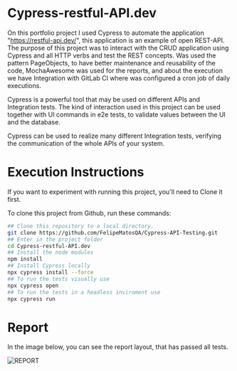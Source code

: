 # Cypress-restful-API.dev

On this portfolio project I used Cypress to automate the application "https://restful-api.dev/", this application is an example of open REST-API. 
The purpose of this project was to interact with the CRUD application using Cypress and all HTTP verbs and test the REST concepts.
Was used the pattern PageObjects, to have better maintenance and reusability of the code, MochaAwesome was used for the reports, and about the execution we have Integration with GitLab CI where was configured a cron job of daily executions.

Cypress is a powerful tool that may be used on different APIs and Integration tests. The kind of interaction used in this project can be used together with UI commands in e2e tests, to validate values between the UI and the database.

Cypress can be used to realize many different Integration tests, verifying the communication of the whole APIs of your system. 

# Execution Instructions

If you want to experiment with running this project, you'll need to Clone it first.

To clone this project from Github, run these commands:

```bash
## Clone this repository to a local directory.
git clone https://github.com/FelipeMatosQA/Cypress-API-Testing.git
## Enter in the project folder
cd Cypress-restful-API.dev
## Install the node modules
npm install
## Install Cypress locally
npx cypress install --force
## To run the tests visually use
npx cypress open
## To run the tests in a headless inviroment use
npx cypress run
```
# Report

 In the image below, you can see the report layout, that has passed all tests.
 
![REPORT](https://github.com/FelipeMatosQA/Cypress-restful-API.dev/assets/121990373/addd3d61-3d8f-4b4b-a310-c5e52ea98760)
